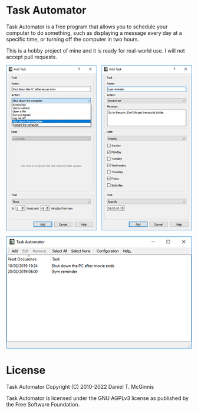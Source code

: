 # Task Automator

Task Automator is a free program that allows you to schedule your computer to
do something, such as displaying a message every day at a specific time, or
turning off the computer in two hours.

This is a hobby project of mine and it is ready for real-world use.
I will not accept pull requests.

![alt text](screenshot-addTask.png "Adding a task")

![alt text](screenshot-taskList.png "Main window of Task Automator")

# License

Task Automator Copyright (C) 2010-2022 Daniel T. McGinnis

Task Automator is licensed under the GNU AGPLv3 license as published by the Free Software Foundation.
